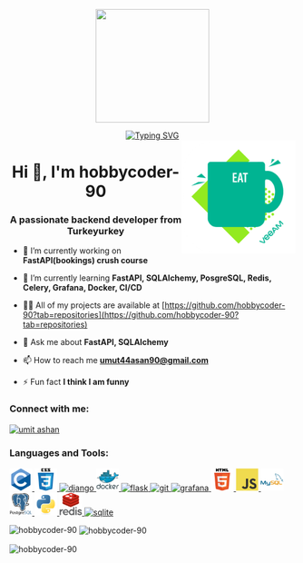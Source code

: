 <p align="center"><img align="center" width="200" height="200" src="https://media.licdn.com/dms/image/v2/D4D03AQFY5d0r8QMR4g/profile-displayphoto-shrink_800_800/B4DZRC2wfnG4Ac-/0/1736288438819?e=1741824000&v=beta&t=oZD7L1ka_M7xY0rwU24W9niMWWNPNfJt_Jp-ugp0jWg" /></p>
<div align="center">
 <a href="https://github.com/hobbycoder-90">
  <img src="https://readme-typing-svg.demolab.com?font=Fira+Code&size=28&duration=3000&pause=500&center=true&vCenter=true&width=435&lines=%e2%9c%a8+Ümit+Aşan+%e2%9c%a8;%f0%9f%93%9a+Backend+Developer+%f0%9f%92%bb;Welcome+To+My+Profile+%f0%9f%91%80" alt="Typing SVG" />
 </a>
</div>

<img src="https://github.com/hobbycoder-90/hobbycoder-90/blob/main/img/EatCoffeeCodeRepeat.gif" alt="Coding" width=200 height=200 align="right">

<h1 align="center">Hi 👋, I'm hobbycoder-90</h1>
<h3 align="center">A passionate backend developer from Turkeyurkey</h3>

- 🔭 I’m currently working on **FastAPI(bookings) crush course**

- 🌱 I’m currently learning **FastAPI, SQLAlchemy, PosgreSQL, Redis, Celery, Grafana, Docker, CI/CD**

- 👨‍💻 All of my projects are available at [https://github.com/hobbycoder-90?tab=repositories](https://github.com/hobbycoder-90?tab=repositories)

- 💬 Ask me about **FastAPI, SQLAlchemy**

- 📫 How to reach me **umut44asan90@gmail.com**

- ⚡ Fun fact **I think I am funny**

<h3 align="left">Connect with me:</h3>
<p align="left">
<a href="https://linkedin.com/in/umit ashan" target="blank"><img align="center" src="https://raw.githubusercontent.com/rahuldkjain/github-profile-readme-generator/master/src/images/icons/Social/linked-in-alt.svg" alt="umit ashan" height="30" width="40" /></a>
</p>

<h3 align="left">Languages and Tools:</h3>
<p align="left"> <a href="https://www.cprogramming.com/" target="_blank" rel="noreferrer"> <img src="https://raw.githubusercontent.com/devicons/devicon/master/icons/c/c-original.svg" alt="c" width="40" height="40"/> </a> <a href="https://www.w3schools.com/css/" target="_blank" rel="noreferrer"> <img src="https://raw.githubusercontent.com/devicons/devicon/master/icons/css3/css3-original-wordmark.svg" alt="css3" width="40" height="40"/> </a> <a href="https://www.djangoproject.com/" target="_blank" rel="noreferrer"> <img src="https://cdn.worldvectorlogo.com/logos/django.svg" alt="django" width="40" height="40"/> </a> <a href="https://www.docker.com/" target="_blank" rel="noreferrer"> <img src="https://raw.githubusercontent.com/devicons/devicon/master/icons/docker/docker-original-wordmark.svg" alt="docker" width="40" height="40"/> </a> <a href="https://flask.palletsprojects.com/" target="_blank" rel="noreferrer"> <img src="https://www.vectorlogo.zone/logos/pocoo_flask/pocoo_flask-icon.svg" alt="flask" width="40" height="40"/> </a> <a href="https://git-scm.com/" target="_blank" rel="noreferrer"> <img src="https://www.vectorlogo.zone/logos/git-scm/git-scm-icon.svg" alt="git" width="40" height="40"/> </a> <a href="https://grafana.com" target="_blank" rel="noreferrer"> <img src="https://www.vectorlogo.zone/logos/grafana/grafana-icon.svg" alt="grafana" width="40" height="40"/> </a> <a href="https://www.w3.org/html/" target="_blank" rel="noreferrer"> <img src="https://raw.githubusercontent.com/devicons/devicon/master/icons/html5/html5-original-wordmark.svg" alt="html5" width="40" height="40"/> </a> <a href="https://developer.mozilla.org/en-US/docs/Web/JavaScript" target="_blank" rel="noreferrer"> <img src="https://raw.githubusercontent.com/devicons/devicon/master/icons/javascript/javascript-original.svg" alt="javascript" width="40" height="40"/> </a> <a href="https://www.mysql.com/" target="_blank" rel="noreferrer"> <img src="https://raw.githubusercontent.com/devicons/devicon/master/icons/mysql/mysql-original-wordmark.svg" alt="mysql" width="40" height="40"/> </a> <a href="https://www.postgresql.org" target="_blank" rel="noreferrer"> <img src="https://raw.githubusercontent.com/devicons/devicon/master/icons/postgresql/postgresql-original-wordmark.svg" alt="postgresql" width="40" height="40"/> </a> <a href="https://www.python.org" target="_blank" rel="noreferrer"> <img src="https://raw.githubusercontent.com/devicons/devicon/master/icons/python/python-original.svg" alt="python" width="40" height="40"/> </a> <a href="https://redis.io" target="_blank" rel="noreferrer"> <img src="https://raw.githubusercontent.com/devicons/devicon/master/icons/redis/redis-original-wordmark.svg" alt="redis" width="40" height="40"/> </a> <a href="https://www.sqlite.org/" target="_blank" rel="noreferrer"> <img src="https://www.vectorlogo.zone/logos/sqlite/sqlite-icon.svg" alt="sqlite" width="40" height="40"/> </a> </p>

<p><img align="left" src="https://github-readme-stats.vercel.app/api/top-langs?username=hobbycoder-90&show_icons=true&locale=en&layout=compact" alt="hobbycoder-90" /></p>

<p>&nbsp;<img align="center" src="https://github-readme-stats.vercel.app/api?username=hobbycoder-90&show_icons=true&locale=en" alt="hobbycoder-90" /></p>

<p><img align="center" src="https://github-readme-streak-stats.herokuapp.com/?user=hobbycoder-90&" alt="hobbycoder-90" /></p>
